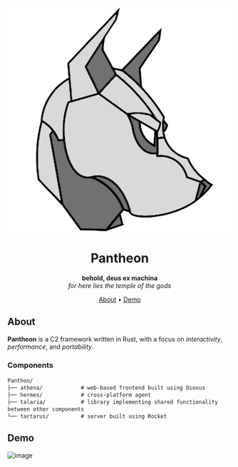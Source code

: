 <div align="center">
  
<div>
  <img src="athena/assets/cdo-logo.png" alt="Pantheon logo" />
</div>

# Pantheon
**behold, deus ex machina**\
*for here lies the temple of the gods*

[About](#about) •
[Demo](#demo)

</div>


## About
**Pantheon** is a C2 framework written in Rust, with a focus on *interactivity*, *performance*, and *portability*.

### Components
```
Panthon/
├── athena/            # web-based frontend built using Dioxus
├── hermes/            # cross-platform agent
├── talaria/           # library implementing shared functionality between other components
└── tartarus/          # server built using Rocket
```


## Demo
![image](https://github.com/user-attachments/assets/a409f146-c2b5-46f2-aae6-2007e7216910)
